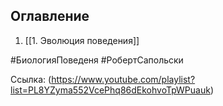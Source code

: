 
## Оглавление 

1. [[1. Эволюция поведения]]
	


 #БиологияПоведеня #РобертСапольски

Ссылка: (https://www.youtube.com/playlist?list=PL8YZyma552VcePhq86dEkohvoTpWPuauk)

